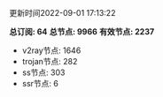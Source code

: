 更新时间2022-09-01 17:13:22

**总订阅: 64**
**总节点: 9966**
**有效节点: 2237**
- v2ray节点: 1646
- trojan节点: 282
- ss节点: 303
- ssr节点: 6
